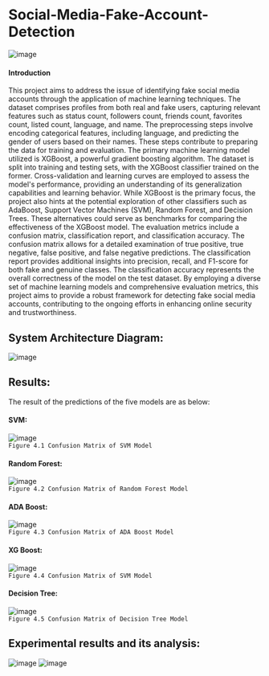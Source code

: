 # Social-Media-Fake-Account-Detection

![image](https://github.com/Vinod-Ghanchi/Social-Media-Fake-Account-Detection/assets/74112721/ccd3a946-ef1b-4ea1-bdae-eafcd7e91691)

#### Introduction
This project aims to address the issue of identifying fake social media accounts through the application of machine learning techniques. The dataset comprises profiles from both real and fake users, capturing relevant features such as status count, followers count, friends count, favorites count, listed count, language, and name. The preprocessing steps involve encoding categorical features, including language, and predicting the gender of users based on their names. These steps contribute to preparing the data for training and evaluation. The primary machine learning model utilized is XGBoost, a powerful gradient boosting algorithm. The dataset is split into training and testing sets, with the XGBoost classifier trained on the former. Cross-validation and learning curves are employed to assess the model's performance, providing an understanding of its generalization capabilities and learning behavior. While XGBoost is the primary focus, the project also hints at the potential exploration of other classifiers such as AdaBoost, Support Vector Machines (SVM), Random Forest, and Decision Trees. These alternatives could serve as benchmarks for comparing the effectiveness of the XGBoost model. The evaluation metrics include a confusion matrix, classification report, and classification accuracy. The confusion matrix allows for a detailed examination of true positive, true negative, false positive, and false negative predictions. The classification report provides additional insights into precision, recall, and F1-score for both fake and genuine classes. The classification accuracy represents the overall correctness of the model on the test dataset. By employing a diverse set of machine learning models and comprehensive evaluation metrics, this project aims to provide a robust framework for detecting fake social media accounts, contributing to the ongoing efforts in enhancing online security and trustworthiness.


## System Architecture Diagram:
![image](https://github.com/Vinod-Ghanchi/Social-Media-Fake-Account-Detection/assets/80514865/9d008a6c-ce37-40d5-b709-89661a60eafd)<br>

## Results:
The result of the predictions of the five models are as below:
#### SVM:

![image](https://github.com/Vinod-Ghanchi/Social-Media-Fake-Account-Detection/assets/80514865/a53dba57-52ac-4c7f-8162-f669c909c359)<br>
`Figure 4.1 Confusion Matrix of SVM Model`<br>


#### Random Forest:

 ![image](https://github.com/Vinod-Ghanchi/Social-Media-Fake-Account-Detection/assets/80514865/ec9ada62-a915-4dcf-8ce5-6301bd8254cc)<br>
`Figure 4.2 Confusion Matrix of Random Forest Model`<br>


#### ADA Boost:

 ![image](https://github.com/Vinod-Ghanchi/Social-Media-Fake-Account-Detection/assets/80514865/19d4f4b3-15e1-409c-b47b-c556401bcd8d)<br>
`Figure 4.3 Confusion Matrix of ADA Boost Model`<br>

#### XG Boost:

 ![image](https://github.com/Vinod-Ghanchi/Social-Media-Fake-Account-Detection/assets/80514865/458995cd-77ca-41f3-9208-182fd1bd94d2)<br>
`Figure 4.4 Confusion Matrix of SVM Model`<br>

#### Decision Tree:

![image](https://github.com/Vinod-Ghanchi/Social-Media-Fake-Account-Detection/assets/80514865/82634960-00db-438d-9cdc-c186326eb208)<br>
`Figure 4.5 Confusion Matrix of Decision Tree Model`<br>


## Experimental results and its analysis:

![image](https://github.com/Vinod-Ghanchi/Social-Media-Fake-Account-Detection/assets/80514865/04d5a737-d2f0-47a4-afc9-0e2c5afac844)
![image](https://github.com/Vinod-Ghanchi/Social-Media-Fake-Account-Detection/assets/80514865/80959721-ec8a-4d2b-9bdc-7e929a84d1d3)


